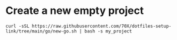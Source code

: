 # Create a new empty project

`curl -sSL https://raw.githubusercontent.com/70X/dotfiles-setup-link/tree/main/go/new-go.sh | bash -s my_project`
